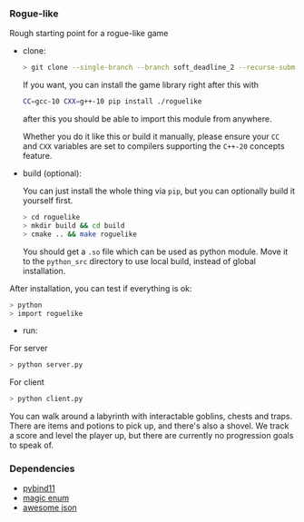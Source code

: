 ### Rogue-like 
Rough starting point for a rogue-like game
- clone:
  ```bash
  > git clone --single-branch --branch soft_deadline_2 --recurse-submodules https://github.com/FrogOfJuly/roguelike.git
  ```
  If you want, you can install the game library right after this with
  ```bash
  CC=gcc-10 CXX=g++-10 pip install ./roguelike
  ```
  after this you should be able to import this module from anywhere.

  
  Whether you do it like this or build it manually, please ensure your `CC` and `CXX` variables are set to compilers supporting the `C++-20` concepts feature.
- build (optional):
  
  You can just install the whole thing via `pip`, but you can optionally build it yourself first.
   ```bash
   > cd roguelike 
   > mkdir build && cd build
   > cmake .. && make roguelike
  ```
  You should get a ``.so`` file which can be used as python module.
  Move it to the `python_src` directory to use local build, instead of global installation.

After installation, you can test if everything is ok:

```bash
> python
> import roguelike
```

- run:

For server
```bash
> python server.py
```

For client
```bash
> python client.py
```

You can walk around a labyrinth with interactable goblins, chests and traps.
There are items and potions to pick up, and there's also a shovel.
We track a score and level the player up, but there are currently no progression goals to speak of. 

### Dependencies

 - [pybind11](https://github.com/pybind/pybind11)
 - [magic enum](https://github.com/Neargye/magic_enum)
 - [awesome json](https://github.com/nlohmann/json)